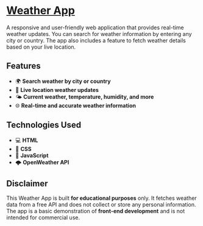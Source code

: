 # [Weather App](https://visheshjs.github.io/weather_app/)

A responsive and user-friendly web application that provides real-time weather updates. You can search for weather information by entering any city or country. The app also includes a feature to fetch weather details based on your live location.

## Features
- 🌍 **Search weather by city or country**
- 📍 **Live location weather updates**
- 🌤️ **Current weather, temperature, humidity, and more**
- 🌐 **Real-time and accurate weather information**

## Technologies Used
- 💻 **HTML**
- 🎨 **CSS**
- 🔧 **JavaScript**
- 🌩️ **OpenWeather API**

## Disclaimer
This Weather App is built **for educational purposes** only. It fetches weather data from a free API and does not collect or store any personal information. The app is a basic demonstration of **front-end development** and is not intended for commercial use.
